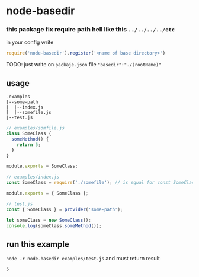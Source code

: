 # node-basedir
### this package fix require path hell like this `../../../../etc`

in your config write
``` js
require('node-basedir').register('<name of base directory>')
```

TODO: just write on `packaje.json` file `"basedir":"./(rootName)"`

##

## usage 
```
-examples
|--some-path
|  |--index.js
|  |--somefile.js
|--test.js
```
``` js
// examples/somfile.js
class SomeClass {
  someMethod() {
    return 5;
  }
}

module.exports = SomeClass;

// examples/index.js
const SomeClass = require('./somefile'); // is equal for const SomeClass = provider('some-path/somefile');

module.exports = { SomeClass };

// test.js
const { SomeClass } = provider('some-path');

let someClass = new SomeClass();
console.log(someClass.someMethod());

```
## run this example
`node -r node-basedir examples/test.js`
and must return result

``` cmd
5
```